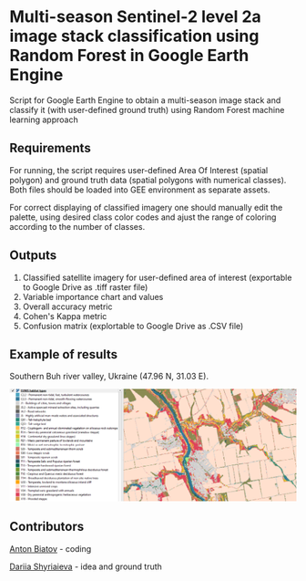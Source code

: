 # Multi-season Sentinel-2 level 2a image stack classification using Random Forest in Google Earth Engine
Script for Google Earth Engine to obtain a multi-season image stack and classify it (with user-defined ground truth) using Random Forest machine learning approach
 
## Requirements
For running, the script requires user-defined Area Of Interest (spatial polygon) and ground truth data (spatial polygons with numerical classes). Both files should be loaded into GEE environment as separate assets.
 
For correct displaying of classified imagery one should manually edit the palette, using  desired class color codes and ajust the range of coloring according to the number of classes.
 
## Outputs
1. Classified satellite imagery for user-defined area of interest (exportable to Google Drive as .tiff raster file)
2. Variable importance chart and values
3. Overall accuracy metric
4. Cohen's Kappa metric
5. Confusion matrix (explortable to Google Drive as .CSV file)
 
## Example of results
Southern Buh river valley, Ukraine (47.96 N, 31.03 E).
 
![Map of 26 EUNIS habitat types](https://github.com/olehprylutskyi/multi-season-sentinel-l2a-imagery-classification/blob/main/exampleresults.png)

## Contributors
[Anton Biatov](https://github.com/abiatov) - coding

[Dariia Shyriaieva](darshyr@gmail.com) - idea and ground truth
 
 